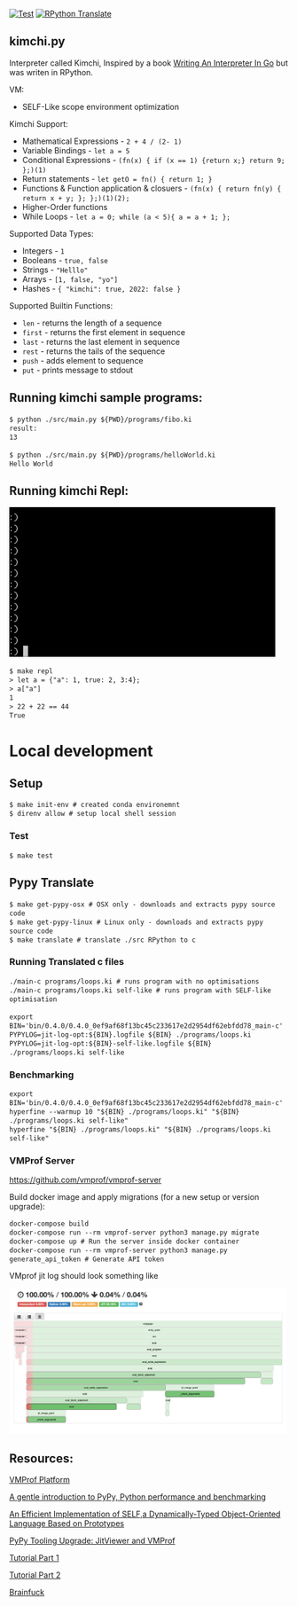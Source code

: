 [![Test](https://github.com/Pavel-Durov/iterpreter.rpy/actions/workflows/test.yml/badge.svg)](https://github.com/Pavel-Durov/iterpreter.rpy/actions/workflows/test.yml)
[![RPython Translate](https://github.com/Pavel-Durov/iterpreter.rpy/actions/workflows/rpython.yml/badge.svg)](https://github.com/Pavel-Durov/iterpreter.rpy/actions/workflows/rpython.yml)


## kimchi.py

Interpreter called Kimchi, Inspired by a book [Writing An Interpreter In Go](https://interpreterbook.com/) but was writen in RPython.

VM:
+ SELF-Like scope environment optimization

Kimchi Support:
+ Mathematical Expressions - `2 + 4 / (2- 1)`
+ Variable Bindings - `let a = 5` 
+ Conditional Expressions - `(fn(x) { if (x == 1) {return x;} return 9; };)(1)`
+ Return statements - `let getO = fn() { return 1; }`
+ Functions & Function application & closuers - `(fn(x) { return fn(y) { return x + y; }; };)(1)(2);`
+ Higher-Order functions
+ While Loops - `let a = 0; while (a < 5){ a = a + 1; };`

Supported Data Types:

+ Integers - `1`
+ Booleans - `true, false`
+ Strings - `"Helllo"`
+ Arrays - `[1, false, "yo"]`
+ Hashes - `{ "kimchi": true, 2022: false }`

Supported Builtin Functions:
+ `len` - returns the length of  a sequence
+ `first` - returns the first element in sequence
+ `last` - returns the last element in sequence
+ `rest` - returns the tails of the sequence
+ `push` - adds element to sequence
+ `put` - prints message to stdout


## Running kimchi sample programs:
```shell
$ python ./src/main.py ${PWD}/programs/fibo.ki          
result: 
13

$ python ./src/main.py ${PWD}/programs/helloWorld.ki 
Hello World
```

## Running kimchi Repl:
![](./assets/repl.gif)

```shell
$ make repl
> let a = {"a": 1, true: 2, 3:4};
> a["a"] 
1
> 22 + 22 == 44
True
```

# Local development
## Setup
```shell
$ make init-env # created conda environemnt
$ direnv allow # setup local shell session
```

### Test
```shell
$ make test
```

## Pypy Translate
```shell
$ make get-pypy-osx # OSX only - downloads and extracts pypy source code 
$ make get-pypy-linux # Linux only - downloads and extracts pypy source code 
$ make translate # translate ./src RPython to c
```

### Running Translated c files
```shell
./main-c programs/loops.ki # runs program with no optimisations
./main-c programs/loops.ki self-like # runs program with SELF-like optimisation

export BIN='bin/0.4.0/0.4.0_0ef9af68f13bc45c233617e2d2954df62ebfdd78_main-c'
PYPYLOG=jit-log-opt:${BIN}.logfile ${BIN} ./programs/loops.ki
PYPYLOG=jit-log-opt:${BIN}-self-like.logfile ${BIN} ./programs/loops.ki self-like
```

### Benchmarking
```shell
export BIN='bin/0.4.0/0.4.0_0ef9af68f13bc45c233617e2d2954df62ebfdd78_main-c'
hyperfine --warmup 10 "${BIN} ./programs/loops.ki" "${BIN} ./programs/loops.ki self-like"
hyperfine "${BIN} ./programs/loops.ki" "${BIN} ./programs/loops.ki self-like"
```
### VMProf Server

https://github.com/vmprof/vmprof-server

Build docker image and apply migrations (for a new setup or version upgrade):

```shell
docker-compose build
docker-compose run --rm vmprof-server python3 manage.py migrate
docker-compose up # Run the server inside docker container
docker-compose run --rm vmprof-server python3 manage.py generate_api_token # Generate API token
```
VMprof jit log should look something like

<img src="./assets/vmprof.png" width="500">

## Resources:

[VMProf Platform](https://vmprof.readthedocs.io/en/latest/)

[A gentle introduction to PyPy, Python performance and benchmarking](https://iamkimchi.medium.com/a-gentle-introduction-to-pypy-python-performance-and-benchmarking-3d0e5609985)

[An Efficient Implementation of SELF,a Dynamically-Typed Object-Oriented Language Based on Prototypes](https://dl.acm.org/doi/pdf/10.1145/74878.74884)

[PyPy Tooling Upgrade: JitViewer and VMProf](https://www.pypy.org/posts/2016/08/pypy-tooling-upgrade-jitviewer-and-5107430577468391432.html)

[Tutorial Part 1](https://morepypy.blogspot.com/2011/04/tutorial-writing-interpreter-with-pypy.html)

[Tutorial Part 2](https://morepypy.blogspot.com/2011/04/tutorial-part-2-adding-jit.html)

[Brainfuck](https://en.wikipedia.org/wiki/Brainfuck)
